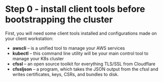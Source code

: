 # Step 0 - install client tools before bootstrapping the cluster

First, you will need some client tools installed and configurations made on your client workstation:

- **awscli** – is a unified tool to manage your AWS services
- **kubectl** – this command line utility will be your main control tool to manage your K8s cluster
- **cfssl** – an open source toolkit for everything TLS/SSL from Cloudflare
- **cfssljson** – a program, which takes the JSON output from the cfssl and writes certificates, keys, CSRs, and bundles to disk.
